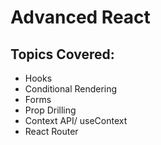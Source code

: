 # Advanced React

## Topics Covered:

- Hooks
- Conditional Rendering
- Forms
- Prop Drilling
- Context API/ useContext
- React Router
